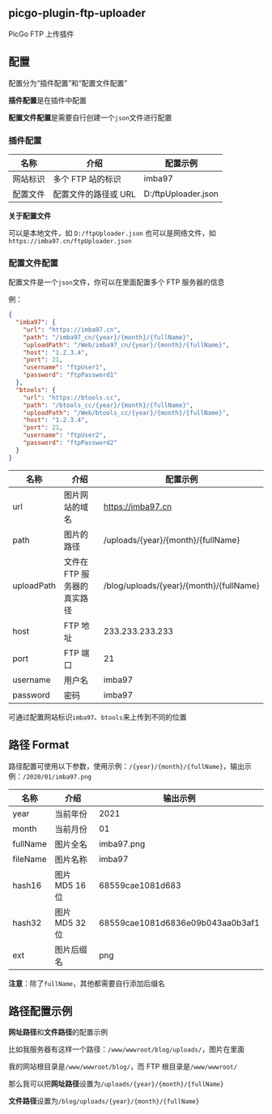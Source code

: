 ## picgo-plugin-ftp-uploader

PicGo FTP 上传插件

## 配置

配置分为“插件配置”和“配置文件配置”

**插件配置**是在插件中配置

**配置文件配置**是需要自行创建一个`json`文件进行配置

### 插件配置

| 名称     | 介绍                 | 配置示例            |
| -------- | -------------------- | ------------------- |
| 网站标识 | 多个 FTP 站的标识    | imba97              |
| 配置文件 | 配置文件的路径或 URL | D:/ftpUploader.json |

**关于配置文件**

可以是本地文件，如 `D:/ftpUploader.json`
也可以是网络文件，如 `https://imba97.cn/ftpUploader.json`

### 配置文件配置

配置文件是一个`json`文件，你可以在里面配置多个 FTP 服务器的信息

例：

```json
{
  "imba97": {
    "url": "https://imba97.cn",
    "path": "/imba97_cn/{year}/{month}/{fullName}",
    "uploadPath": "/Web/imba97_cn/{year}/{month}/{fullName}",
    "host": "1.2.3.4",
    "port": 21,
    "username": "ftpUser1",
    "password": "ftpPassword1"
  },
  "btools": {
    "url": "https://btools.cc",
    "path": "/btools_cc/{year}/{month}/{fullName}",
    "uploadPath": "/Web/btools_cc/{year}/{month}/{fullName}",
    "host": "1.2.3.4",
    "port": 21,
    "username": "ftpUser2",
    "password": "ftpPassword2"
  }
}
```

| 名称       | 介绍                        | 配置示例                                |
| ---------- | --------------------------- | --------------------------------------- |
| url        | 图片网站的域名              | https://imba97.cn                       |
| path       | 图片的路径                  | /uploads/{year}/{month}/{fullName}      |
| uploadPath | 文件在 FTP 服务器的真实路径 | /blog/uploads/{year}/{month}/{fullName} |
| host       | FTP 地址                    | 233.233.233.233                         |
| port       | FTP 端口                    | 21                                      |
| username   | 用户名                      | imba97                                  |
| password   | 密码                        | imba97                                  |

可通过配置网站标识`imba97`、`btools`来上传到不同的位置

## 路径 Format

路径配置可使用以下参数，使用示例：`/{year}/{month}/{fullName}`，输出示例：`/2020/01/imba97.png`

| 名称     | 介绍           | 输出示例                         |
| -------- | -------------- | -------------------------------- |
| year     | 当前年份       | 2021                             |
| month    | 当前月份       | 01                               |
| fullName | 图片全名       | imba97.png                       |
| fileName | 图片名称       | imba97                           |
| hash16   | 图片 MD5 16 位 | 68559cae1081d683                 |
| hash32   | 图片 MD5 32 位 | 68559cae1081d6836e09b043aa0b3af1 |
| ext      | 图片后缀名     | png                              |

**注意**：除了`fullName`，其他都需要自行添加后缀名

## 路径配置示例

**网址路径**和**文件路径**的配置示例

比如我服务器有这样一个路径：`/www/wwwroot/blog/uploads/`，图片在里面

我的网站根目录是`/www/wwwroot/blog/`，而 FTP 根目录是`/www/wwwroot/`

那么我可以把**网址路径**设置为`/uploads/{year}/{month}/{fullName}`

**文件路径**设置为`/blog/uploads/{year}/{month}/{fullName}`
